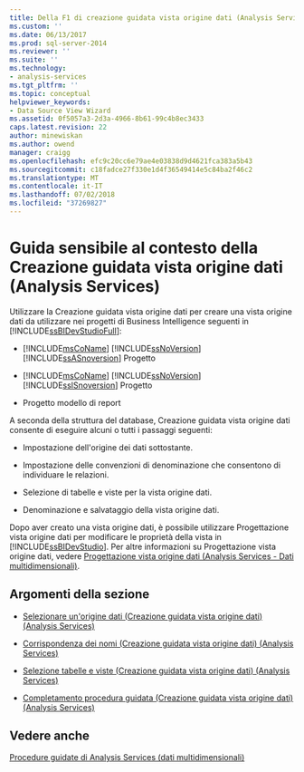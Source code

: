 ```yaml
---
title: Della F1 di creazione guidata vista origine dati (Analysis Services) | Microsoft Docs
ms.custom: ''
ms.date: 06/13/2017
ms.prod: sql-server-2014
ms.reviewer: ''
ms.suite: ''
ms.technology:
- analysis-services
ms.tgt_pltfrm: ''
ms.topic: conceptual
helpviewer_keywords:
- Data Source View Wizard
ms.assetid: 0f5057a3-2d3a-4966-8b61-99c4b8ec3433
caps.latest.revision: 22
author: minewiskan
ms.author: owend
manager: craigg
ms.openlocfilehash: efc9c20cc6e79ae4e03838d9d4621fca383a5b43
ms.sourcegitcommit: c18fadce27f330e1d4f36549414e5c84ba2f46c2
ms.translationtype: MT
ms.contentlocale: it-IT
ms.lasthandoff: 07/02/2018
ms.locfileid: "37269827"
---
```

# <a name="data-source-view-wizard-f1-help-analysis-services"></a>Guida sensibile al contesto della Creazione guidata vista origine dati (Analysis Services)
  Utilizzare la Creazione guidata vista origine dati per creare una vista origine dati da utilizzare nei progetti di Business Intelligence seguenti in [!INCLUDE[ssBIDevStudioFull](../includes/ssbidevstudiofull-md.md)]:  
  
-   [!INCLUDE[msCoName](../includes/msconame-md.md)] [!INCLUDE[ssNoVersion](../includes/ssnoversion-md.md)] [!INCLUDE[ssASnoversion](../includes/ssasnoversion-md.md)] Progetto  
  
-   [!INCLUDE[msCoName](../includes/msconame-md.md)] [!INCLUDE[ssNoVersion](../includes/ssnoversion-md.md)] [!INCLUDE[ssISnoversion](../includes/ssisnoversion-md.md)] Progetto  
  
-   Progetto modello di report  
  
 A seconda della struttura del database, Creazione guidata vista origine dati consente di eseguire alcuni o tutti i passaggi seguenti:  
  
-   Impostazione dell'origine dei dati sottostante.  
  
-   Impostazione delle convenzioni di denominazione che consentono di individuare le relazioni.  
  
-   Selezione di tabelle e viste per la vista origine dati.  
  
-   Denominazione e salvataggio della vista origine dati.  
  
 Dopo aver creato una vista origine dati, è possibile utilizzare Progettazione vista origine dati per modificare le proprietà della vista in [!INCLUDE[ssBIDevStudio](../includes/ssbidevstudio-md.md)]. Per altre informazioni su Progettazione vista origine dati, vedere [Progettazione vista origine dati &#40;Analysis Services - Dati multidimensionali&#41;](data-source-view-designer-analysis-services-multidimensional-data.md).  
  
## <a name="in-this-section"></a>Argomenti della sezione  
  
-   [Selezionare un'origine dati &#40;Creazione guidata vista origine dati&#41; &#40;Analysis Services&#41;](select-a-data-source-data-source-view-wizard-analysis-services.md)  
  
-   [Corrispondenza dei nomi &#40;Creazione guidata vista origine dati&#41; &#40;Analysis Services&#41;](name-matching-data-source-view-wizard-analysis-services.md)  
  
-   [Selezione tabelle e viste &#40;Creazione guidata vista origine dati&#41; &#40;Analysis Services&#41;](select-tables-and-views-data-source-view-wizard-analysis-services.md)  
  
-   [Completamento procedura guidata &#40;Creazione guidata vista origine dati&#41; &#40;Analysis Services&#41;](completing-the-wizard-data-source-view-wizard-analysis-services.md)  
  
## <a name="see-also"></a>Vedere anche  
 [Procedure guidate di Analysis Services &#40;dati multidimensionali&#41;](analysis-services-wizards-multidimensional-data.md)  
  
  
